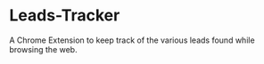 # Leads-Tracker
A Chrome Extension to keep track of the various leads found while browsing the web.
